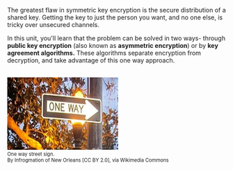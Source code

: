  The greatest flaw in symmetric key encryption is the secure distribution of a shared key. Getting the key to just the person you want, and no one else, is tricky over unsecured channels.

In this unit, you'll learn that the problem can be solved in two ways- through **public key encryption** (also known as **asymmetric encryption**) or by **key agreement algorithms.**  These algorithms separate  encryption from decryption, and take advantage of this one way approach.

<br>
<figure class="snippetimg" style="margin: 0 auto;width:100%">
  <img src=".guides/img/onewaystreet.jpg" alt="One way street sign. By Infrogmation of New Orleans [CC BY 2.0], via Wikimedia Commons">
  <figcaption style="font-size: 0.8em; text-align: left;">One way street sign.
  </br>
By Infrogmation of New Orleans [CC BY 2.0], via Wikimedia Commons</figcaption>
</figure>


